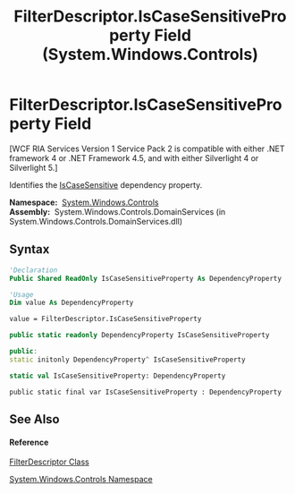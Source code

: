 ﻿---
title: FilterDescriptor.IsCaseSensitiveProperty Field (System.Windows.Controls)
TOCTitle: IsCaseSensitiveProperty Field
ms:assetid: F:System.Windows.Controls.FilterDescriptor.IsCaseSensitiveProperty
ms:mtpsurl: https://msdn.microsoft.com/en-us/library/system.windows.controls.filterdescriptor.iscasesensitiveproperty(v=VS.91)
ms:contentKeyID: 28755304
ms.date: 01/27/2012
mtps_version: v=VS.91
f1_keywords:
- System.Windows.Controls.FilterDescriptor.IsCaseSensitiveProperty
dev_langs:
- CSharp
- JScript
- VB
- FSharp
- c++
api_location:
- System.Windows.Controls.DomainServices.dll
api_name:
- System.Windows.Controls.FilterDescriptor.IsCaseSensitiveProperty
api_type:
- Managed
topic_type:
- apiref
- kbSyntax
product_family_name: VS
ROBOTS: INDEX,FOLLOW
---

# FilterDescriptor.IsCaseSensitiveProperty Field

\[WCF RIA Services Version 1 Service Pack 2 is compatible with either .NET framework 4 or .NET Framework 4.5, and with either Silverlight 4 or Silverlight 5.\]

Identifies the [IsCaseSensitive](ff422307\(v=vs.91\).md) dependency property.

**Namespace:**  [System.Windows.Controls](ms590941\(v=vs.91\).md)  
**Assembly:**  System.Windows.Controls.DomainServices (in System.Windows.Controls.DomainServices.dll)

## Syntax

``` vb
'Declaration
Public Shared ReadOnly IsCaseSensitiveProperty As DependencyProperty
```

``` vb
'Usage
Dim value As DependencyProperty

value = FilterDescriptor.IsCaseSensitiveProperty
```

``` csharp
public static readonly DependencyProperty IsCaseSensitiveProperty
```

``` c++
public:
static initonly DependencyProperty^ IsCaseSensitiveProperty
```

``` fsharp
static val IsCaseSensitiveProperty: DependencyProperty
```

``` jscript
public static final var IsCaseSensitiveProperty : DependencyProperty
```

## See Also

#### Reference

[FilterDescriptor Class](ff422357\(v=vs.91\).md)

[System.Windows.Controls Namespace](ms590941\(v=vs.91\).md)

